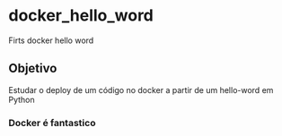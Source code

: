# docker_hello_word
Firts docker hello word

## Objetivo

Estudar o deploy de um código no docker a partir de um hello-word em Python

### Docker é fantastico
